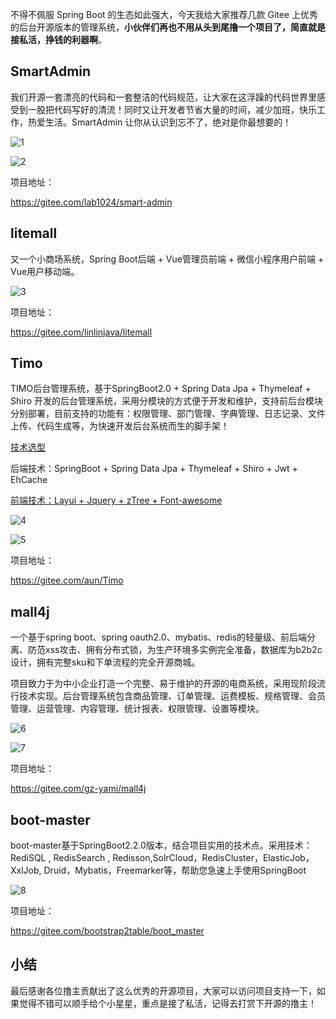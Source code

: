 不得不佩服 Spring Boot 的生态如此强大，今天我给大家推荐几款 Gitee 上优秀的后台开源版本的管理系统，**小伙伴们再也不用从头到尾撸一个项目了，简直就是接私活，挣钱的利器啊**。



## SmartAdmin

我们开源一套漂亮的代码和一套整洁的代码规范，让大家在这浮躁的代码世界里感受到一股把代码写好的清流！同时又让开发者节省大量的时间，减少加班，快乐工作，热爱生活。SmartAdmin 让你从认识到忘不了，绝对是你最想要的！

![1](https://kingcall.oss-cn-hangzhou.aliyuncs.com/blog/img/2021/01/11/22:26:35-1.png)

![2](https://kingcall.oss-cn-hangzhou.aliyuncs.com/blog/img/2021/01/11/22:26:44-2.png)

项目地址：

https://gitee.com/lab1024/smart-admin



## litemall

又一个小商场系统，Spring Boot后端 + Vue管理员前端 + 微信小程序用户前端 + Vue用户移动端。

![3](https://kingcall.oss-cn-hangzhou.aliyuncs.com/blog/img/2021/01/11/22:27:11-3.png)

项目地址：

https://gitee.com/linlinjava/litemall



## Timo

TIMO后台管理系统，基于SpringBoot2.0 + Spring Data Jpa + Thymeleaf + Shiro 开发的后台管理系统，采用分模块的方式便于开发和维护，支持前后台模块分别部署，目前支持的功能有：权限管理、部门管理、字典管理、日志记录、文件上传、代码生成等，为快速开发后台系统而生的脚手架！

[技术选型](https://mp.weixin.qq.com/s?__biz=MzU1MzUyMjYzNg==&mid=2247484724&idx=2&sn=b95de726f836b96a1699b00f7af76939&scene=21#wechat_redirect)

后端技术：SpringBoot + Spring Data Jpa + Thymeleaf + Shiro + Jwt + EhCache

[前端技术：Layui + Jquery + zTree + Font-awesome](https://mp.weixin.qq.com/s?__biz=MzU1MzUyMjYzNg==&mid=2247484724&idx=2&sn=b95de726f836b96a1699b00f7af76939&scene=21#wechat_redirect)

![4](https://kingcall.oss-cn-hangzhou.aliyuncs.com/blog/img/2021/01/11/22:27:43-4.jpg)

![5](https://kingcall.oss-cn-hangzhou.aliyuncs.com/blog/img/2021/01/11/22:27:49-5.jpg)

项目地址：

https://gitee.com/aun/Timo



## mall4j

一个基于spring boot、spring oauth2.0、mybatis、redis的轻量级、前后端分离、防范xss攻击、拥有分布式锁，为生产环境多实例完全准备，数据库为b2b2c设计，拥有完整sku和下单流程的完全开源商城。

项目致力于为中小企业打造一个完整、易于维护的开源的电商系统，采用现阶段流行技术实现。后台管理系统包含商品管理、订单管理、运费模板、规格管理、会员管理、运营管理、内容管理、统计报表、权限管理、设置等模块。

![6](https://kingcall.oss-cn-hangzhou.aliyuncs.com/blog/img/2021/01/11/22:28:28-6.png)

![7](https://kingcall.oss-cn-hangzhou.aliyuncs.com/blog/img/2021/01/11/22:28:40-7.png)

项目地址：

https://gitee.com/gz-yami/mall4j



## boot-master

boot-master基于SpringBoot2.2.0版本，结合项目实用的技术点。采用技术：RediSQL , RedisSearch , Redisson,SolrCloud，RedisCluster，ElasticJob，XxlJob, Druid，Mybatis，Freemarker等，帮助您急速上手使用SpringBoot

![8](https://kingcall.oss-cn-hangzhou.aliyuncs.com/blog/img/2021/01/11/22:29:27-8.png)

项目地址：

https://gitee.com/bootstrap2table/boot_master



## 小结

最后感谢各位撸主贡献出了这么优秀的开源项目，大家可以访问项目支持一下，如果觉得不错可以顺手给个小星星，重点是接了私活，记得去打赏下开源的撸主！